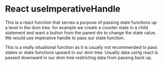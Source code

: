 # React useImperativeHandle

This ia a react function that serves a purpose of passing state functions up a level in the dom tree. for example we create a counter state in a child statement and want a button from the parent div to change the state value. We would use imperative handle to pass our state function.

This is a really situational function as it is usually not recommended to pass states or state functions upward in our dom tree. Usually data using react is passed downward in our dom tree restricting data from passing back up.
